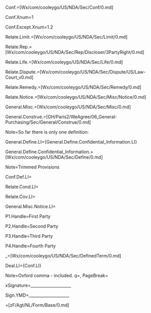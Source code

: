Conf.=[Wx/com/cooleygo/US/NDA/Sec/Conf/0.md]

Conf.Xnum=1

Conf.Except.Xnum=1.2

Relate.Limit.=[Wx/com/cooleygo/US/NDA/Sec/Limit/0.md]

Relate.Rep.=[Wx/com/cooleygo/US/NDA/Sec/Rep/Discloser/3PartyRight/0.md]

Relate.Life.=[Wx/com/cooleygo/US/NDA/Sec/Life/0.md]

Relate.Dispute.=[Wx/com/cooleygo/US/NDA/Sec/Dispute/US/Law-Court_v0.md]

Relate.Remedy.=[Wx/com/cooleygo/US/NDA/Sec/Remedy/0.md]

Relate.Notice.=[Wx/com/cooleygo/US/NDA/Sec/Misc/Notice/0.md]

General.Misc.=[Wx/com/cooleygo/US/NDA/Sec/Misc/0.md]

General.Construe.=[GH/Paris2/WeAgree/06_General-Purchasing/Sec/General/Construe/0.md]

Note=So far there is only one definition:

General.Define.LI={General.Define.Confidential_Information.LI}

General.Define.Confidential_Information.=[Wx/com/cooleygo/US/NDA/Sec/Define/0.md]

Note=Trimmed Provisions

Conf.Def.LI=</i>

Relate.Cond.LI=</i>

Relate.Cov.LI=</i>

General.Misc.Notice.LI=</i>

P1.Handle=<span class="definedterm">First Party</span>

P2.Handle=<span class="definedterm">Second Party</span>

P3.Handle=<span class="definedterm">Third Party</span>

P4.Handle=<span class="definedterm">Fourth Party</span>


_=[Wx/com/cooleygo/US/NDA/Sec/DefinedTerm/0.md]

Deal.LI={Conf.LI}

Note=Oxford comma - included.
q=,
PageBreak=</i>

xSignature=____________________

Sign.YMD=____________________

=[zF/Agt/NL/Form/Base/0.md]
